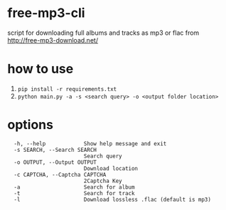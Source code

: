 # free-mp3-cli

script for downloading full albums and tracks as mp3 or flac from http://free-mp3-download.net/

# how to use

1. `pip install -r requirements.txt`
2. `python main.py -a -s <search query> -o <output folder location>`

# options

```
  -h, --help            Show help message and exit
  -s SEARCH, --Search SEARCH
                        Search query
  -o OUTPUT, --Output OUTPUT
                        Download location
  -c CAPTCHA, --Captcha CAPTCHA
                        2Captcha Key
  -a                    Search for album
  -t                    Search for track
  -l                    Download lossless .flac (default is mp3)
```
